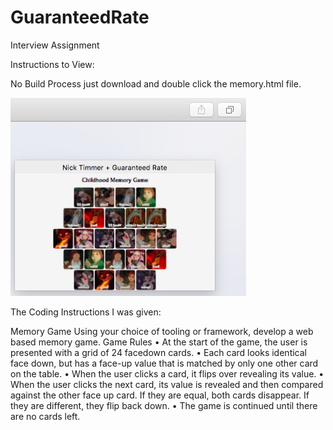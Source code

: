 # GuaranteedRate
Interview Assignment


Instructions to View:

No Build Process just download and double click the memory.html file.

![](images/Screenshot.jpeg)

The Coding Instructions I was given:

Memory Game 
Using your choice of tooling or framework, develop a web based memory game. 
Game Rules 
• At the start of the game, the user is presented with a grid of 24 facedown cards. • Each card looks identical face down, but has a face-up value that is matched by only one  other card on the table. 
• When the user clicks a card, it flips over revealing its value. 
• When the user clicks the next card, its value is revealed and then compared against the  other face up card. If they are equal, both cards disappear. If they are different, they flip  back down. 
• The game is continued until there are no cards left.
